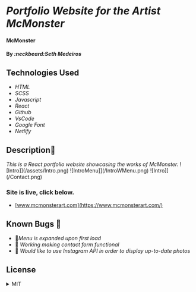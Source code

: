 # _Portfolio Website for the Artist McMonster_

#### McMonster

#### By _**:neckbeard:Seth Medeiros**_

## Technologies Used

- _HTML_
- _SCSS_
- _Javascript_
- _React_
- _Github_
- _VsCode_
- _Google Font_
- _Netlify_

## Description:memo:

_This is a React portfolio website showcasing the works of McMonster._
![Intro]](/assets/Intro.png)
![IntroMenu]](/IntroWMenu.png)
![Intro]](/Contact.png)

### Site is live, click below.

- [www.mcmonsterart.com](https://www.mcmonsterart.com/)

## Known Bugs :bug:

- :bug:_Menu is expanded upon first load_
- :construction: _Working making contact form functional_
- :construction: _Would like to use Instagram API in order to display up-to-date photos_

## License

<details>
  <summary>MIT</summary>
Copyright <2021> <Seth Medeiros>

Permission is hereby granted, free of charge, to any person obtaining a copy of this software and associated documentation files (the "Software"), to deal in the Software without restriction, including without limitation the rights to use, copy, modify, merge, publish, distribute, sublicense, and/or sell copies of the Software, and to permit persons to whom the Software is furnished to do so, subject to the following conditions:

The above copyright notice and this permission notice shall be included in all copies or substantial portions of the Software.

THE SOFTWARE IS PROVIDED "AS IS", WITHOUT WARRANTY OF ANY KIND, EXPRESS OR IMPLIED, INCLUDING BUT NOT LIMITED TO THE WARRANTIES OF MERCHANTABILITY, FITNESS FOR A PARTICULAR PURPOSE AND NONINFRINGEMENT. IN NO EVENT SHALL THE AUTHORS OR COPYRIGHT HOLDERS BE LIABLE FOR ANY CLAIM, DAMAGES OR OTHER LIABILITY, WHETHER IN AN ACTION OF CONTRACT, TORT OR OTHERWISE, ARISING FROM, OUT OF OR IN CONNECTION WITH THE SOFTWARE OR THE USE OR OTHER DEALINGS IN THE SOFTWARE.

</details>
